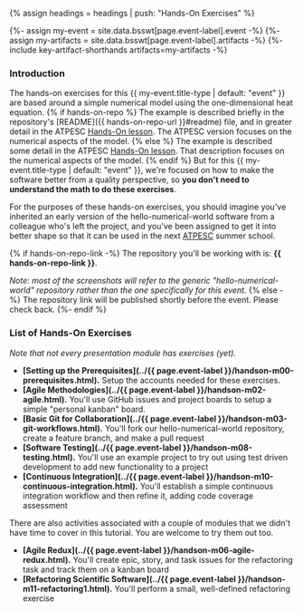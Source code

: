 {% assign headings = headings | push: "Hands-On Exercises" %}

{%- assign my-event = site.data.bsswt[page.event-label].event -%}
{%- assign my-artifacts = site.data.bsswt[page.event-label].artifacts -%}
{%- include key-artifact-shorthands artifacts=my-artifacts -%}

### Introduction

The hands-on exercises for this {{ my-event.title-type | default: "event" }} are based around a simple numerical model using the one-dimensional heat equation.
{% if hands-on-repo %} The example is described briefly in the repository's [README]({{ hands-on-repo-url }}#readme) file, and in greater detail in the ATPESC [Hands-On lesson](https://xsdk-project.github.io/MathPackagesTraining2020/lessons/hand_coded_heat/).  The ATPESC version focuses on the numerical aspects of the model.
{% else %} The example is described some detail in the ATPESC [Hands-On lesson](https://xsdk-project.github.io/MathPackagesTraining2020/lessons/hand_coded_heat/).  That description focuses on the numerical aspects of the model.
{% endif %}
 But for this {{ my-event.title-type | default: "event" }}, we're focused on how to make the software better from a quality perspective, so **you don't need to understand the math to do these exercises**.

For the purposes of these hands-on exercises, you should imagine you've inherited an early version of the hello-numerical-world software from a colleague who's left the project, and you've been assigned to get it into better shape so that it can be used in the next [ATPESC](https://extremecomputingtraining.anl.gov/) summer school.

{% if hands-on-repo-link -%}
The repository you'll be working with is: **{{ hands-on-repo-link }}**.

*Note: most of the screenshots will refer to the generic "hello-numerical-world" repository rather than the one specifically for this event.*
{% else -%}
The repository link will be published shortly before the event.  Please check back.
{%- endif %}


### List of Hands-On Exercises
*Note that not every presentation module has exercises (yet).*
  * **[Setting up the Prerequisites](../{{ page.event-label }}/handson-m00-prerequisites.html).** Setup the accounts needed for these exercises.
  * **[Agile Methodologies](../{{ page.event-label }}/handson-m02-agile.html).**  You'll use GitHub issues and project boards to setup a simple "personal kanban" board.
  * **[Basic Git for Collaboration](../{{ page.event-label }}/handson-m03-git-workflows.html).** You'll fork our hello-numerical-world repository, create a feature branch, and make a pull request
  * **[Software Testing](../{{ page.event-label }}/handson-m08-testing.html).** You'll use an example project to try out using test driven development to add new functionality to a project
  * **[Continuous Integration](../{{ page.event-label }}/handson-m10-continuous-integration.html).** You'll establish a simple continuous integration workflow and then refine it, adding code coverage assessment

There are also activities associated with a couple of modules that we didn't have time to cover in this tutorial.  You are welcome to try them out too.
  * **[Agile Redux](../{{ page.event-label }}/handson-m06-agile-redux.html).**  You'll create epic, story, and task issues for the refactoring task and track them on a kanban board
  * **[Refactoring Scientific Software](../{{ page.event-label }}/handson-m11-refactoring1.html).**  You'll perform a small, well-defined refactoring exercise
